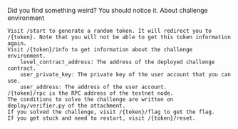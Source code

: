 Did you find something weird? You should notice it.
About challenge environment

    Visit /start to generate a random token. It will redirect you to /{token}. Note that you will not be able to get this token information again.
    Visit /{token}/info to get information about the challenge environment.
        level_contract_address: The address of the deployed challenge contract.
        user_private_key: The private key of the user account that you can use.
        user_address: The address of the user account.
    /{token}/rpc is the RPC address of the testnet node.
    The conditions to solve the challenge are written on deploy/verifier.py of the attachment.
    If you solved the challenge, visit /{token}/flag to get the flag.
    If you get stuck and need to restart, visit /{token}/reset.
